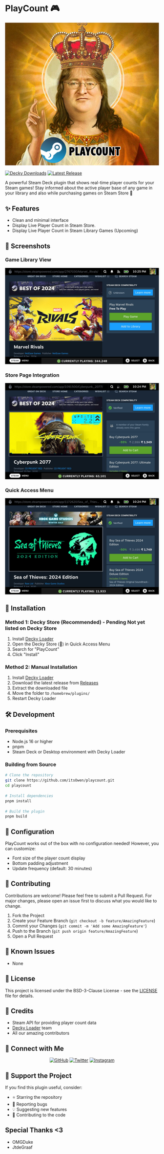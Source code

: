# PlayCount 🎮 

<img src="/assets/playcount-logo.png" alt="PlayCount Banner"/>

[![Decky Downloads](https://img.shields.io/github/downloads/itsOwen/playcount/total?color=455da5&style=for-the-badge&label=Downloads)](https://github.com/itsOwen/playcount-decky/releases/latest)
[![Latest Release](https://img.shields.io/github/v/release/itsOwen/playcount?color=455da5&style=for-the-badge&label=Latest)](https://github.com/itsOwen/playcount-decky/releases/latest)

A powerful Steam Deck plugin that shows real-time player counts for your Steam games! Stay informed about the active player base of any game in your library and also while purchasing games on Steam Store 👥

## ✨ Features

- Clean and minimal interface
- Display Live Player Count in Steam Store.
- Display Live Player Count in Steam Library Games (Upcoming)

## 📸 Screenshots

### Game Library View
<img src="/assets/PlayCount.jpg" alt="Count1"/>

### Store Page Integration
<img src="/assets/PlayCount2.jpg" alt="Count2"/>

### Quick Access Menu
<img src="/assets/PlayCount3.jpg" alt="Count3"/>

## 🚀 Installation

### Method 1: Decky Store (Recommended) - Pending Not yet listed on Decky Store
1. Install [Decky Loader](https://github.com/SteamDeckHomebrew/decky-loader)
2. Open the Decky Store (🛒) in Quick Access Menu
3. Search for "PlayCount"
4. Click "Install"

### Method 2: Manual Installation
1. Install [Decky Loader](https://github.com/SteamDeckHomebrew/decky-loader)
2. Download the latest release from [Releases](https://github.com/itsOwen/playcount-decky/releases)
3. Extract the downloaded file
4. Move the folder to `/homebrew/plugins/`
5. Restart Decky Loader

## 🛠️ Development

### Prerequisites
- Node.js 16 or higher
- pnpm
- Steam Deck or Desktop environment with Decky Loader

### Building from Source
```bash
# Clone the repository
git clone https://github.com/itsOwen/playcount.git
cd playcount

# Install dependencies
pnpm install

# Build the plugin
pnpm build
```

## 🔧 Configuration

PlayCount works out of the box with no configuration needed! However, you can customize:
- Font size of the player count display
- Bottom padding adjustment
- Update frequency (default: 30 minutes)

## 🤝 Contributing

Contributions are welcome! Please feel free to submit a Pull Request. For major changes, please open an issue first to discuss what you would like to change.

1. Fork the Project
2. Create your Feature Branch (`git checkout -b feature/AmazingFeature`)
3. Commit your Changes (`git commit -m 'Add some AmazingFeature'`)
4. Push to the Branch (`git push origin feature/AmazingFeature`)
5. Open a Pull Request

## 🐛 Known Issues

- None

## 📝 License

This project is licensed under the BSD-3-Clause License - see the [LICENSE](LICENSE) file for details.

## 🌟 Credits

- Steam API for providing player count data
- [Decky Loader](https://github.com/SteamDeckHomebrew/decky-loader) team
- All our amazing contributors

## 📱 Connect with Me

<div align="center">

[![GitHub](https://img.shields.io/badge/GitHub-100000?style=for-the-badge&logo=github&logoColor=white)](https://github.com/itsOwen)
[![Twitter](https://img.shields.io/badge/Twitter-1DA1F2?style=for-the-badge&logo=twitter&logoColor=white)](https://twitter.com/owensingh_)
[![Instagram](https://img.shields.io/badge/Instagram-E4405F?style=for-the-badge&logo=instagram&logoColor=white)](https://instagram.com/owensingh_)

</div>

## 💖 Support the Project

If you find this plugin useful, consider:
- ⭐ Starring the repository
- 🐛 Reporting bugs
- 💡 Suggesting new features
- 🤝 Contributing to the code

## Special Thanks <3

- OMGDuke
- JtdeGraaf

